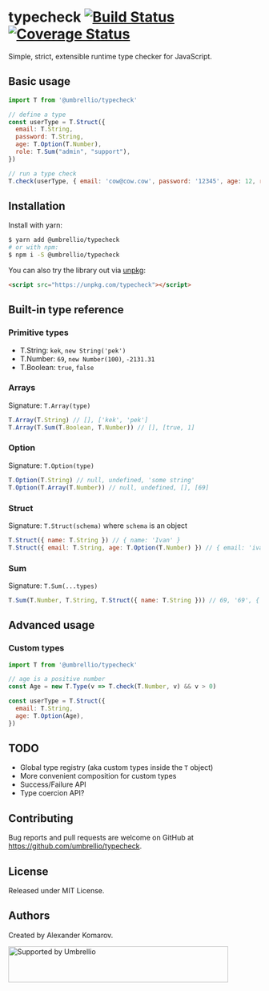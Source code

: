 # typecheck [![Build Status](https://travis-ci.org/umbrellio/typecheck.svg?branch=master)](https://travis-ci.org/umbrellio/typecheck) [![Coverage Status](https://coveralls.io/repos/github/umbrellio/typecheck/badge.svg?branch=master)](https://coveralls.io/github/umbrellio/typecheck?branch=master)

Simple, strict, extensible runtime type checker for JavaScript.

## Basic usage

```javascript
import T from '@umbrellio/typecheck'

// define a type
const userType = T.Struct({
  email: T.String,
  password: T.String,
  age: T.Option(T.Number),
  role: T.Sum("admin", "support"),
})

// run a type check
T.check(userType, { email: 'cow@cow.cow', password: '12345', age: 12, role: "admin" }) // => true
```

## Installation

Install with yarn:

```sh
$ yarn add @umbrellio/typecheck
# or with npm:
$ npm i -S @umbrellio/typecheck
```

You can also try the library out via [unpkg](https://unpkg.com):
```html
<script src="https://unpkg.com/typecheck"></script>
```

## Built-in type reference

### Primitive types

- T.String: `kek`, `new String('pek')`
- T.Number: `69`, `new Number(100)`, `-2131.31`
- T.Boolean: `true`, `false`

### Arrays

Signature: `T.Array(type)`

```javascript
T.Array(T.String) // [], ['kek', 'pek']
T.Array(T.Sum(T.Boolean, T.Number)) // [], [true, 1]
```

### Option

Signature: `T.Option(type)`

```javascript
T.Option(T.String) // null, undefined, 'some string'
T.Option(T.Array(T.Number)) // null, undefined, [], [69]
```

### Struct

Signature: `T.Struct(schema)` where `schema` is an object

```javascript
T.Struct({ name: T.String }) // { name: 'Ivan' }
T.Struct({ email: T.String, age: T.Option(T.Number) }) // { email: 'ivan@ivan.ru', age: 69 }
```

### Sum

Signature: `T.Sum(...types)`

```javascript
T.Sum(T.Number, T.String, T.Struct({ name: T.String })) // 69, '69', { name: 'ivan' }
```

## Advanced usage

### Custom types

```javascript
import T from '@umbrellio/typecheck'

// age is a positive number
const Age = new T.Type(v => T.check(T.Number, v) && v > 0)

const userType = T.Struct({
  email: T.String,
  age: T.Option(Age),
})
```

## TODO

- Global type registry (aka custom types inside the `T` object)
- More convenient composition for custom types
- Success/Failure API
- Type coercion API?

## Contributing

Bug reports and pull requests are welcome on GitHub at https://github.com/umbrellio/typecheck.

## License

Released under MIT License.

## Authors

Created by Alexander Komarov.

<a href="https://github.com/umbrellio/">
<img style="float: left;" src="https://umbrellio.github.io/Umbrellio/supported_by_umbrellio.svg" alt="Supported by Umbrellio" width="439" height="72">
</a>
